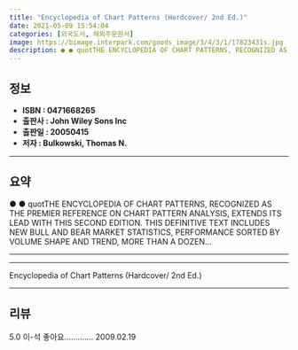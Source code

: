 ```yaml
---
title: "Encyclopedia of Chart Patterns (Hardcover/ 2nd Ed.)"
date: 2021-05-09 15:54:04
categories: [외국도서, 해외주문원서]
image: https://bimage.interpark.com/goods_image/3/4/3/1/17823431s.jpg
description: ● ● quotTHE ENCYCLOPEDIA OF CHART PATTERNS, RECOGNIZED AS THE PREMIER REFERENCE ON CHART PATTERN ANALYSIS, EXTENDS ITS LEAD WITH THIS SECOND EDITION. THIS DEF
---
```


## **정보**

- **ISBN : 0471668265**
- **출판사 : John Wiley   Sons Inc**
- **출판일 : 20050415**
- **저자 : Bulkowski, Thomas N.**

------



## **요약**

●  ●  quotTHE ENCYCLOPEDIA OF CHART PATTERNS, RECOGNIZED AS THE PREMIER REFERENCE ON CHART PATTERN ANALYSIS, EXTENDS ITS LEAD WITH THIS SECOND EDITION. THIS DEFINITIVE TEXT INCLUDES NEW BULL AND BEAR MARKET STATISTICS, PERFORMANCE SORTED BY VOLUME SHAPE AND TREND, MORE THAN A DOZEN... 

------



------


Encyclopedia of Chart Patterns (Hardcover/ 2nd Ed.) 

------


## **리뷰** 

5.0 이-석 좋아요............. 2009.02.19 <br/>